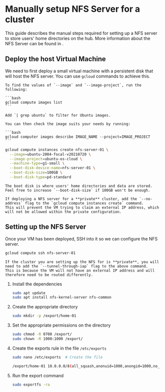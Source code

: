 # Manually setup NFS Server for a cluster

This guide describes the manual steps required for setting up a NFS server to store users' home directories on the hub.
More information about the NFS Server can be found in [](/topic/storage-layer).

## Deploy the host Virtual Machine

We need to first deploy a small virtual machine with a persistent disk that will host the NFS server.
You can use `gcloud` commands to achieve this.

````{note}
To find the values of `--image` and `--image-project`, run the following:

```bash
gcloud compute images list
```

Add `| grep ubuntu` to filter for Ubuntu images.

You can then check the image suits your needs by running:

```bash
gcloud computer images describe IMAGE_NAME --project=IMAGE_PROJECT
```
````

```bash
gcloud compute instances create nfs-server-01 \
  --image=ubuntu-2004-focal-v20210720 \
  --image-project=ubuntu-os-cloud \
  --machine-type=g1-small \
  --boot-disk-device-name=nfs-server-01 \
  --boot-disk-size=100GB \
  --boot-disk-type=pd-standard
```

````{note}
The boot disk is where users' home directories and data are stored.
Feel free to increase `--boot-disk-size` if 100GB won't be enough.
````

```{note}
If deploying a NFS server for a **private** cluster, add the `--no-address` flag to the `gcloud compute instances create` command.
This will prevent the VM trying to claim an external IP address, which will not be allowed within the private configuration.
```

## Setting up the NFS Server

Once your VM has been deployed, SSH into it so we can configure the NFS server.

```bash
gcloud compute ssh nfs-server-01
```

```{note}
If the cluster you are setting up the NFS for is **private**, you will need to add the `--tunnel-through-iap` flag to the above command.
This is because the VM will not have an external IP address and will therefore need to be routed differently.
```

1. Install the dependencies

   ```bash
   sudo apt update
   sudo apt install nfs-kernel-server nfs-common
   ```

2. Create the appropriate directory

   ```bash
   sudo mkdir -p /export/home-01
   ```

3. Set the appropriate permissions on the directory

   ```bash
   sudo chmod -R 0700 /export/
   sudo chown -R 1000:1000 /export/
   ```

4. Create the exports rule in the file `/etc/exports`

   ```bash
   sudo nano /etc/exports  # Create the file
   ```

   ```bash
   /export/home-01 10.0.0.0/8(all_squash,anonuid=1000,anongid=1000,no_subtree_check,rw,sync)  # Add this line to the bottom of the file
   ```

5. Run the export command

   ```bash
   sudo exportfs -ra
   ```
